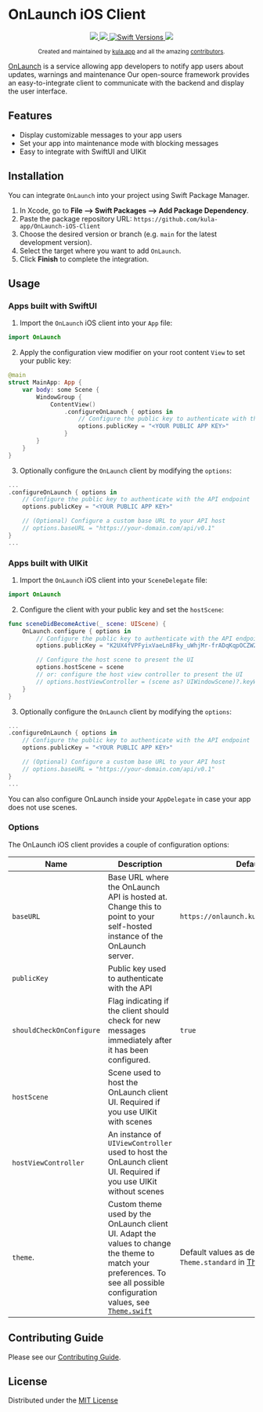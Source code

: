 # OnLaunch iOS Client

<p align="center">
  <a href="https://github.com/kula-app/OnLaunch-iOS-Client/releases">
    <img src="https://img.shields.io/github/release/kula-app/onlaunch-ios-client.svg"/>
  </a>
  <a href="https://codecov.io/gh/kula-app/OnLaunch-iOS-Client" >
    <img src="https://codecov.io/gh/kula-app/OnLaunch-iOS-Client/branch/main/graph/badge.svg?token=SW7EXARH5G"/>
  </a>
  <a href="https://swiftpackageindex.com/kula-app/OnLaunch-iOS-Client">
    <img src="https://img.shields.io/endpoint?url=https%3A%2F%2Fswiftpackageindex.com%2Fapi%2Fpackages%2Fkula-app%2FOnLaunch-iOS-Client%2Fbadge%3Ftype%3Dswift-versions" alt="Swift Versions" />
  </a>
  <a href="https://github.com/kula-app/OnLaunch-iOS-Client/blob/master/LICENSE">
    <img src="https://img.shields.io/github/license/kula-app/OnLaunch-iOS-Client.svg"/>
  </a>
</p>

<p align="center">
    <sub>Created and maintained by <a href="https://kula.app">kula.app</a> and all the amazing <a href="https://github.com/kula-app/OnLaunch-iOS-Client/graphs/contributors">contributors</a>.</sub>
</p>

[OnLaunch](https://github.com/kula-app/OnLaunch) is a service allowing app developers to notify app users about updates, warnings and maintenance
Our open-source framework provides an easy-to-integrate client to communicate with the backend and display the user interface.

## Features

- Display customizable messages to your app users
- Set your app into maintenance mode with blocking messages
- Easy to integrate with SwiftUI and UIKit

## Installation

You can integrate `OnLaunch` into your project using Swift Package Manager.

1. In Xcode, go to **File --> Swift Packages --> Add Package Dependency**.
2. Paste the package repository URL: `https://github.com/kula-app/OnLaunch-iOS-Client`
3. Choose the desired version or branch (e.g. `main` for the latest development version).
4. Select the target where you want to add `OnLaunch`.
5. Click **Finish** to complete the integration.

## Usage

### Apps built with SwiftUI

1. Import the `OnLaunch` iOS client into your `App` file:

```swift
import OnLaunch
```

2. Apply the configuration view modifier on your root content `View` to set your public key:

```swift
@main
struct MainApp: App {
    var body: some Scene {
        WindowGroup {
            ContentView()
                .configureOnLaunch { options in
                    // Configure the public key to authenticate with the API endpoint
                    options.publicKey = "<YOUR PUBLIC APP KEY>"
                }
        }
    }
}
```

3. Optionally configure the `OnLaunch` client by modifying the `options`:

```swift
...
.configureOnLaunch { options in
    // Configure the public key to authenticate with the API endpoint
    options.publicKey = "<YOUR PUBLIC APP KEY>"

    // (Optional) Configure a custom base URL to your API host
    // options.baseURL = "https://your-domain.com/api/v0.1"
}
...
```

### Apps built with UIKit

1. Import the `OnLaunch` iOS client into your `SceneDelegate` file:

```swift
import OnLaunch
```

2. Configure the client with your public key and set the `hostScene`:

```swift
func sceneDidBecomeActive(_ scene: UIScene) {
    OnLaunch.configure { options in
        // Configure the public key to authenticate with the API endpoint
        options.publicKey = "K2UX4fVPFyixVaeLn8Fky_uWhjMr-frADqKqpOCZW2c"

        // Configure the host scene to present the UI
        options.hostScene = scene
        // or: configure the host view controller to present the UI
        // options.hostViewController = (scene as? UIWindowScene)?.keyWindow?.rootViewController
    }
}
```

3. Optionally configure the `OnLaunch` client by modifying the `options`:

```swift
...
.configureOnLaunch { options in
    // Configure the public key to authenticate with the API endpoint
    options.publicKey = "<YOUR PUBLIC APP KEY>"

    // (Optional) Configure a custom base URL to your API host
    // options.baseURL = "https://your-domain.com/api/v0.1"
}
...
```

You can also configure OnLaunch inside your `AppDelegate` in case your app does not use scenes.

### Options

The OnLaunch iOS client provides a couple of configuration options:

| Name                     | Description | Default |
|--------------------------|-------------|---------|
| `baseURL`                | Base URL where the OnLaunch API is hosted at. Change this to point to your self-hosted instance of the OnLaunch server. | `https://onlaunch.kula.app/api/v0.1/` |
| `publicKey`              | Public key used to authenticate with the API | |
| `shouldCheckOnConfigure` | Flag indicating if the client should check for new messages immediately after it has been configured. | `true` |
| `hostScene`              | Scene used to host the OnLaunch client UI. Required if you use UIKit with scenes | |
| `hostViewController`     | An instance of `UIViewController` used to host the OnLaunch client UI. Required if you use UIKit without scenes | |
| `theme`.                 | Custom theme used by the OnLaunch client UI. Adapt the values to change the theme to match your preferences. To see all possible configuration values, see [`Theme.swift`](https://github.com/kula-app/OnLaunch-iOS-Client/blob/main/Sources/OnLaunch/Theme/Theme.swift) | Default values as defined in `Theme.standard` in [Theme.swift](https://github.com/kula-app/OnLaunch-iOS-Client/blob/main/Sources/OnLaunch/Theme/Theme.swift) |

## Contributing Guide

Please see our [Contributing Guide](https://github.com/kula-app/OnLaunch-iOS-Client/blob/main/CONTRIBUTING.md).

## License

Distributed under the [MIT License](https://github.com/kula-app/OnLaunch-iOS-Client/blob/main/LICENSE)

